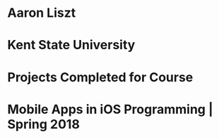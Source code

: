 # Aaron Liszt
# Kent State University
# Projects Completed for Course
# Mobile Apps in iOS Programming | Spring 2018
